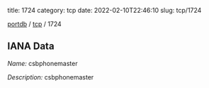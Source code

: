 title: 1724
category: tcp
date: 2022-02-10T22:46:10
slug: tcp/1724

[portdb](/) / [tcp](/category/tcp.html) / 1724


## IANA Data

_Name:_ csbphonemaster

_Description:_ csbphonemaster

